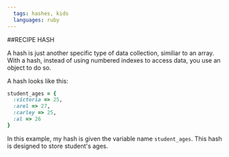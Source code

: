 ```yaml
---
  tags: hashes, kids
  languages: ruby
---
```



##RECIPE HASH

A hash is just another specific type of data collection, similiar to an array. With a hash, instead of using numbered indexes to access data, you use an object to do so.

A hash looks like this:
```RUBY
student_ages = {
  :victoria => 25,
  :arel => 27,
  :carley => 25, 
  :al => 26
}
```
In this example, my hash is given the variable name `student_ages`. This hash is designed to store student's ages.

